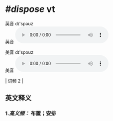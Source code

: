 # ***\#dispose*** vt
英音 dɪ'spəʊz  
英音
<audio src="./media/dispose-B.aac" controls="controls"></audio>

美音 dɪ'spoʊz  
美音
<audio src="./media/dispose.aac" controls="controls"></audio>



| 词频 2 |  

英文释义
---
### 1.*高义频：* **布置；安排**  


